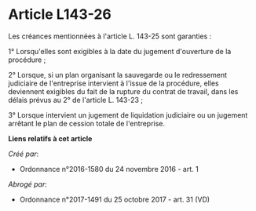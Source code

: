 # Article L143-26

Les créances mentionnées à l'article L. 143-25 sont garanties : 

1° Lorsqu'elles sont exigibles à la date du jugement d'ouverture de la procédure ; 

2° Lorsque, si un plan organisant la sauvegarde ou le redressement judiciaire de l'entreprise intervient à l'issue de la
procédure, elles deviennent exigibles du fait de la rupture du contrat de travail, dans les délais prévus au 2° de l'article
L. 143-23 ; 

3° Lorsque intervient un jugement de liquidation judiciaire ou un jugement arrêtant le plan de cession totale de
l'entreprise.

**Liens relatifs à cet article**

_Créé par_:

  - Ordonnance n°2016-1580 du 24 novembre 2016 - art. 1

_Abrogé par_:

  - Ordonnance n°2017-1491 du 25 octobre 2017 - art. 31 (VD)
